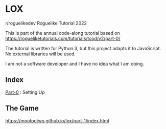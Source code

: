 # LOX
r/roguelikedev Roguelike Tutorial 2022

This is part of the annual code-along tutorial based on https://rogueliketutorials.com/tutorials/tcod/v2/part-0/

The tutorial is written for Python 3, but this project adapts it to JavaScript.  No external libraries will be used.

I am not a software developer and I have no idea what I am doing.

## Index
[Part-0](https://mootootwo.github.io/lox/part-0) : Setting Up

## The Game
https://mootootwo.github.io/lox/part-1/index.html
